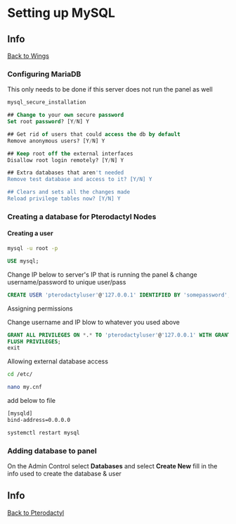 # Setting up MySQL

## Info

[Back to Wings](/Pterodactyl/2%20-%20Wings)

### Configuring MariaDB

This only needs to be done if this server does not run the panel as well

```sh
mysql_secure_installation
```

```sql
## Change to your own secure password
Set root password? [Y/N] Y

## Get rid of users that could access the db by default
Remove anonymous users? [Y/N] Y

## Keep root off the external interfaces
Disallow root login remotely? [Y/N] Y

## Extra databases that aren't needed
Remove test database and access to it? [Y/N] Y

## Clears and sets all the changes made
Reload privilege tables now? [Y/N] Y
```

### Creating a database for Pterodactyl Nodes

#### Creating a user

```sh
mysql -u root -p
```

```sql
USE mysql;
```

Change IP below to server's IP that is running the panel & change username/password to unique user/pass

```sql
CREATE USER 'pterodactyluser'@'127.0.0.1' IDENTIFIED BY 'somepassword';
```

Assigning permissions

Change username and IP blow to whatever you used above

```sql
GRANT ALL PRIVILEGES ON *.* TO 'pterodactyluser'@'127.0.0.1' WITH GRANT OPTION;
FLUSH PRIVILEGES;
exit
```

Allowing external database access

```sh
cd /etc/
```

```sh
nano my.cnf
```

add below to file

```sh
[mysqld]
bind-address=0.0.0.0
```

```sh
systemctl restart mysql
```

### Adding database to panel

On the Admin Control select **Databases** and select **Create New** fill in the info used to create the database & user

## Info

[Back to Pterodactyl](/Pterodactyl)
